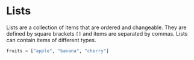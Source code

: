# Lists

Lists are a collection of items that are ordered and changeable. They are defined by square brackets `[]` and items are separated by commas. Lists can contain items of different types.

```python
fruits = ["apple", "banana", "cherry"]
```